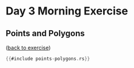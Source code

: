 # Day 3 Morning Exercise

## Points and Polygons

([back to exercise](points-polygons.md))

```rust
{{#include points-polygons.rs}}
```
